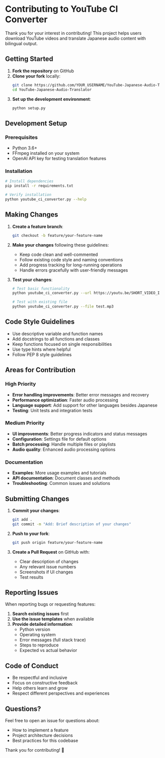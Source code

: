 # Contributing to YouTube CI Converter

Thank you for your interest in contributing! This project helps users download YouTube videos and translate Japanese audio content with bilingual output.

## Getting Started

1. **Fork the repository** on GitHub
2. **Clone your fork** locally:
   ```bash
   git clone https://github.com/YOUR_USERNAME/YouTube-Japanese-Audio-Translator.git
   cd YouTube-Japanese-Audio-Translator
   ```
3. **Set up the development environment**:
   ```bash
   python setup.py
   ```

## Development Setup

### Prerequisites
- Python 3.6+
- FFmpeg installed on your system
- OpenAI API key for testing translation features

### Installation
```bash
# Install dependencies
pip install -r requirements.txt

# Verify installation
python youtube_ci_converter.py --help
```

## Making Changes

1. **Create a feature branch**:
   ```bash
   git checkout -b feature/your-feature-name
   ```

2. **Make your changes** following these guidelines:
   - Keep code clean and well-commented
   - Follow existing code style and naming conventions
   - Add progress tracking for long-running operations
   - Handle errors gracefully with user-friendly messages

3. **Test your changes**:
   ```bash
   # Test basic functionality
   python youtube_ci_converter.py --url https://youtu.be/SHORT_VIDEO_ID
   
   # Test with existing file
   python youtube_ci_converter.py --file test.mp3
   ```

## Code Style Guidelines

- Use descriptive variable and function names
- Add docstrings to all functions and classes
- Keep functions focused on single responsibilities
- Use type hints where helpful
- Follow PEP 8 style guidelines

## Areas for Contribution

### High Priority
- **Error handling improvements**: Better error messages and recovery
- **Performance optimization**: Faster audio processing
- **Language support**: Add support for other languages besides Japanese
- **Testing**: Unit tests and integration tests

### Medium Priority
- **UI improvements**: Better progress indicators and status messages
- **Configuration**: Settings file for default options
- **Batch processing**: Handle multiple files or playlists
- **Audio quality**: Enhanced audio processing options

### Documentation
- **Examples**: More usage examples and tutorials
- **API documentation**: Document classes and methods
- **Troubleshooting**: Common issues and solutions

## Submitting Changes

1. **Commit your changes**:
   ```bash
   git add .
   git commit -m "Add: Brief description of your changes"
   ```

2. **Push to your fork**:
   ```bash
   git push origin feature/your-feature-name
   ```

3. **Create a Pull Request** on GitHub with:
   - Clear description of changes
   - Any relevant issue numbers
   - Screenshots if UI changes
   - Test results

## Reporting Issues

When reporting bugs or requesting features:

1. **Search existing issues** first
2. **Use the issue templates** when available
3. **Provide detailed information**:
   - Python version
   - Operating system
   - Error messages (full stack trace)
   - Steps to reproduce
   - Expected vs actual behavior

## Code of Conduct

- Be respectful and inclusive
- Focus on constructive feedback
- Help others learn and grow
- Respect different perspectives and experiences

## Questions?

Feel free to open an issue for questions about:
- How to implement a feature
- Project architecture decisions
- Best practices for this codebase

Thank you for contributing! 🎉

